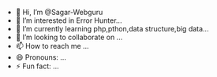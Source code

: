 - 👋 Hi, I’m @Sagar-Webguru
- 👀 I’m interested in Error Hunter...
- 🌱 I’m currently learning php,pthon,data structure,big data...
- 💞️ I’m looking to collaborate on ...
- 📫 How to reach me ...
- 😄 Pronouns: ...
- ⚡ Fun fact: ...

<!---
Sagar-Webguru/Sagar-Webguru is a ✨ special ✨ repository because its `README.md` (this file) appears on your GitHub profile.
You can click the Preview link to take a look at your changes.
--->
